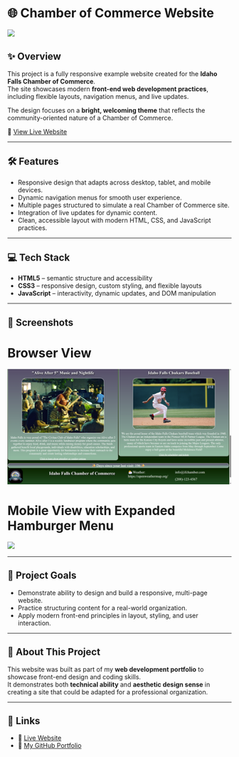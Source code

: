 # 🌐 Chamber of Commerce Website  
![](screenshots/wd1.png)

## ✨ Overview  
This project is a fully responsive example website created for the **Idaho Falls Chamber of Commerce**.  
The site showcases modern **front-end web development practices**, including flexible layouts, navigation menus, and live updates.  

The design focuses on a **bright, welcoming theme** that reflects the community-oriented nature of a Chamber of Commerce.  

🔗 [View Live Website](https://jordan1819.github.io/Advanced-Web-Development/chamber/index.html)  

---

## 🛠️ Features  
- Responsive design that adapts across desktop, tablet, and mobile devices.  
- Dynamic navigation menus for smooth user experience.  
- Multiple pages structured to simulate a real Chamber of Commerce site.  
- Integration of live updates for dynamic content.  
- Clean, accessible layout with modern HTML, CSS, and JavaScript practices.  

---

## 💻 Tech Stack  
- **HTML5** – semantic structure and accessibility  
- **CSS3** – responsive design, custom styling, and flexible layouts  
- **JavaScript** – interactivity, dynamic updates, and DOM manipulation  

---

## 📱 Screenshots
# Browser View
![](screenshots/wd2.png)

# Mobile View with Expanded Hamburger Menu
![](creenshots/wd3.png)

---

## 📂 Project Goals  
- Demonstrate ability to design and build a responsive, multi-page website.  
- Practice structuring content for a real-world organization.  
- Apply modern front-end principles in layout, styling, and user interaction.  

---

## 🚀 About This Project  
This website was built as part of my **web development portfolio** to showcase front-end design and coding skills.  
It demonstrates both **technical ability** and **aesthetic design sense** in creating a site that could be adapted for a professional organization.  

---

## 📌 Links  
- 🔗 [Live Website](https://jordan1819.github.io/Advanced-Web-Development/chamber/index.html)  
- 🐙 [My GitHub Portfolio](https://github.com/Jordan1819)  
